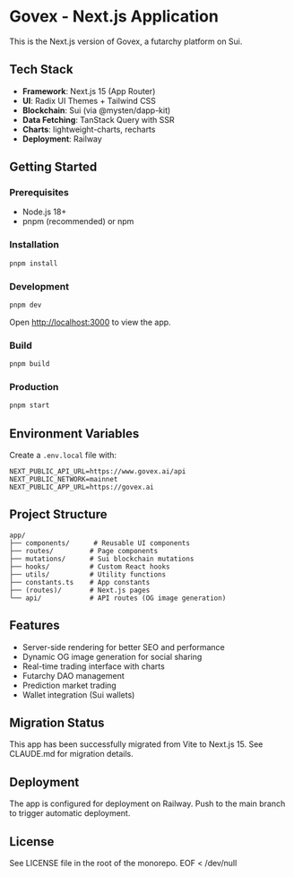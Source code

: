 # Govex - Next.js Application

This is the Next.js version of Govex, a futarchy platform on Sui.

## Tech Stack

- **Framework**: Next.js 15 (App Router)
- **UI**: Radix UI Themes + Tailwind CSS
- **Blockchain**: Sui (via @mysten/dapp-kit)
- **Data Fetching**: TanStack Query with SSR
- **Charts**: lightweight-charts, recharts
- **Deployment**: Railway

## Getting Started

### Prerequisites

- Node.js 18+ 
- pnpm (recommended) or npm

### Installation

```bash
pnpm install
```

### Development

```bash
pnpm dev
```

Open [http://localhost:3000](http://localhost:3000) to view the app.

### Build

```bash
pnpm build
```

### Production

```bash
pnpm start
```

## Environment Variables

Create a `.env.local` file with:

```env
NEXT_PUBLIC_API_URL=https://www.govex.ai/api
NEXT_PUBLIC_NETWORK=mainnet
NEXT_PUBLIC_APP_URL=https://govex.ai
```

## Project Structure

```
app/
├── components/      # Reusable UI components
├── routes/         # Page components
├── mutations/      # Sui blockchain mutations
├── hooks/          # Custom React hooks
├── utils/          # Utility functions
├── constants.ts    # App constants
├── (routes)/       # Next.js pages
└── api/            # API routes (OG image generation)
```

## Features

- Server-side rendering for better SEO and performance
- Dynamic OG image generation for social sharing
- Real-time trading interface with charts
- Futarchy DAO management
- Prediction market trading
- Wallet integration (Sui wallets)

## Migration Status

This app has been successfully migrated from Vite to Next.js 15. See CLAUDE.md for migration details.

## Deployment

The app is configured for deployment on Railway. Push to the main branch to trigger automatic deployment.

## License

See LICENSE file in the root of the monorepo.
EOF < /dev/null